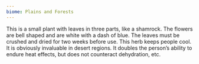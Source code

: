 ```yaml
---
biome: Plains and Forests
---
```

This is a small plant with leaves in three parts, like a shamrock. The flowers are bell shaped and are white with a dash of blue. The leaves must be crushed and dried for two weeks before use. This herb keeps people cool. It is obviously invaluable in desert regions. It doubles the person’s ability to endure heat effects, but does not counteract dehydration, etc. 

